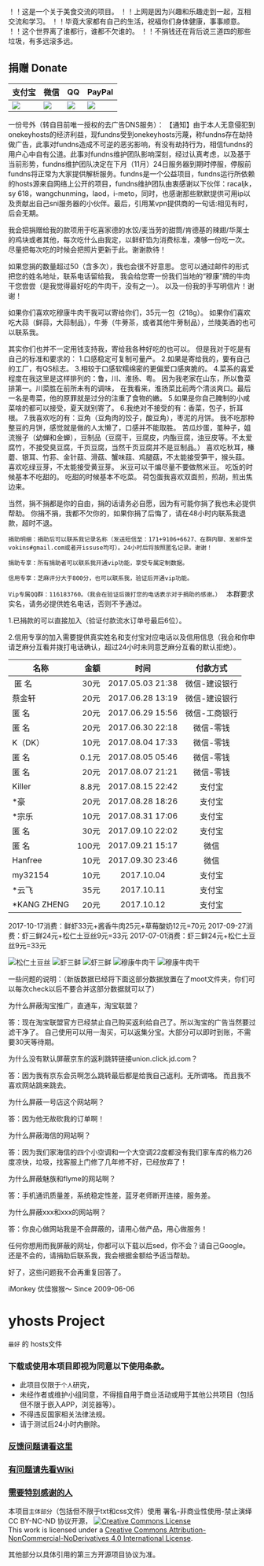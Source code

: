 ！！这是一个关于美食交流的项目。
！！上网是因为兴趣和乐趣走到一起，互相交流和学习。
！！毕竟大家都有自己的生活，祝福你们身体健康，事事顺意。
！！这个世界离了谁都行，谁都不欠谁的。
！！不捐钱还在背后说三道四的那些垃圾，有多远滚多远。

## 捐赠 Donate
|  支付宝  |   微信   |    QQ    |  PayPal  |
| -------- | -------- | -------- | -------- |
| [![](https://raw.githubusercontent.com/vokins/yhosts/master/vip/alipay.png)](HTTPS://QR.ALIPAY.COM/TSX08766TZIVT1DE64OHDB "alipay") | [![](https://raw.githubusercontent.com/vokins/yhosts/master/vip/wechat.png)]( "wxp://f2f0akM2x96kGieBpsQM5WTfW2h_iLlop8Mx" "wechat") |![](https://raw.githubusercontent.com/vokins/yhosts/master/vip/qq.png) | [![](https://raw.githubusercontent.com/vokins/yhosts/master/vip/paypal.png)](https://paypal.me/ikwok/32.69 "PayPal") |


一份号外（转自目前唯一授权的去广告DNS服务）：
【通知】由于本人无意侵犯到onekeyhosts的经济利益，现fundns受到onekeyhosts污蔑，称fundns存在劫持做广告，此事对fundns造成不可逆的恶劣影响，有没有劫持行为，相信fundns的用户心中自有公道。此事对fundns维护团队影响深刻，经过认真考虑，以及基于当前形势，fundns维护团队决定在下月（11月）24日服务器到期时停服，停服前fundns将正常为大家提供解析服务。fundns是一个公益项目，fundns运行所依赖的hosts源来自网络上公开的项目，fundns维护团队由衷感谢以下伙伴：racaljk，sy 618，wangchunming，laod，i-meto，同时，也感谢那些默默提供可用ip以及贡献出自己sni服务器的小伙伴。最后，引用某vpn提供商的一句话:相见有时，后会无期。


我会把捐赠给我的款项用于吃喜家德的水饺/麦当劳的甜筒/肯德基的辣翅/华莱士的鸡块或者其他，每次吃什么由我定，以鲜虾馅为消费标准，凑够一份吃一次。
尽量把每次吃的时候会把照片更新于此。谢谢款待！

如果您捐的数量超过50（含多次），我也会很不好意思。
您可以通过邮件的形式把您的姓名地址，联系电话留给我，
我会给您寄一份我们当地的“穆康”牌的牛肉干您尝尝（是我觉得最好吃的牛肉干，没有之一）。
以及一份我的手写明信片！谢谢！

如果你们喜欢吃穆康牛肉干我可以寄给你们，35元一包（218g）。
如果你们喜欢吃大蒜（鲜蒜，大蒜制品），牛蒡（牛蒡茶，或者其他牛蒡制品），兰陵美酒的也可以联系我。

其实你们也并不一定用钱支持我，寄给我各种好吃的也可以。
但是我对于吃是有自己的标准和要求的：
1.口感稳定可复制可量产。
2.如果是寄给我的，要有自己的工厂，有QS标志。
3.相较于口感软糯绵密的更偏爱口感爽脆的。
4.菜系的喜爱程度在我这里是这样排列的：鲁，川、淮扬、粤。
因为我老家在山东，所以鲁菜排第一。川菜胜在前所未有的调味，
在我看来，淮扬菜比前两个清淡爽口。最后一名是粤菜，他的原罪就是过分的注重了食物的嫩。
5.如果是你自己腌制的小咸菜啥的都可以接受，夏天就别寄了。
6.我绝对不接受的有：香菜，包子，折耳根。
7.我喜欢吃的有：豆角（豆角肉的饺子，酸豆角），枣泥的月饼。
我不吃那种整豆的月饼，感觉就是做的人太懒了，口感并不能取胜。
苦瓜炒蛋，茧种子，姐流猴子（幼蝉和金蝉），豆制品（豆腐干，豆腐皮，内酯豆腐，油豆皮等。不太爱腐竹，不接受臭豆腐，千页豆腐，当然千页豆腐并不是豆制品。）
喜欢吃秋耳，榛蘑、银耳、竹荪、金针菇、滑菇、蟹味菇、鸡腿菇，不太能接受笋干，猴头菇。
喜欢吃绿豆芽，不太能接受黄豆芽。
米豆可以干煸尽量不要做熬米豆。
吃饭的时候基本不吃甜的。
吃甜的时候基本不吃菜。
荷包蛋我喜欢双面煎，煎胡，煎出焦边来。

当然，捐不捐都是你的自由，捐的话请务必自愿，因为有可能你捐了我也未必提供帮助。
你捐不捐，我都不欠你的，如果你捐了后悔了，请在48小时内联系我退款，超时不退。

`捐助明细：捐助后可以联系我记录名称（发送短信至：171+9106+6627、在群内聊、发邮件至vokins#gmail.com或者开issuse均可）。24小时后将按照匿名记录。谢谢！
`

`
捐助专享：所有捐助者可以联系我开通vip功能，享受专属定制数据。
`

`
信用专享：芝麻评分大于800分，也可以联系我，验证后开通vip功能。
`

`Vip专属QQ群：116183760。（我会在验证后拨打您的电话表示对于捐助的感谢。）
`
本群要求实名，请务必提供姓名电话，否则不予通过。

1.已捐款的可以直接加入（验证付款流水订单号最后6位）。

2.信用专享的加入需要提供真实姓名和支付宝对应电话以及信用信息（我会和你申请芝麻分互看并拨打电话确认，超过24小时未同意芝麻分互看的默认拒绝）。


|    名称   |  金额  |       时间       |   付款方式    |
| --------- | -----: |:----------------:|  :---------:  |
|  匿  名  |  30元  | 2017.05.03 21:38 | 微信-建设银行 |
|   蔡金轩  |  20元  | 2017.06.28 13:19 | 微信-建设银行 |
|   匿  名  |  20元  | 2017.06.29 15:56 | 微信-工商银行 |
|   匿  名  |  20元  | 2017.06.30 22:18 | 微信-零钱     |
|   K（DK） |  10元  | 2017.08.04 17:33 | 微信-零钱     |
|   匿  名  |  0.1元 | 2017.08.05 05:46 | 微信-零钱     |
|   匿  名  |  20元  | 2017.08.07 21:21 | 微信-零钱     |
|  Killer  |  8.8元 | 2017.08.15 22:42 |    支付宝    |
|   *豪     |  20元  | 2017.08.28 18:26 |    支付宝     |
|   *宗乐   |  10元  | 2017.08.31 17:06 |    支付宝     |
|   匿  名  |  30元  | 2017.09.10 22:02 |    支付宝     |
|   匿  名  |  100元 | 2017.09.21 15:17 | 微信     |
|   Hanfree  |  10元 | 2017.09.30 23:46 | 微信     |
|   my32154  |  10元 | 2017.10.04 | 支付宝     |
|   *云飞  |  35元 | 2017.10.11 | 支付宝     |
|   *KANG ZHENG  |  20元 | 2017.10.12 | 支付宝     |

2017-10-17消费：鲜虾33元+酱香牛肉25元+草莓酸奶12元=70元
2017-09-27消费：虾三鲜24元+松仁土豆丝9元=33元
2017-07-01消费：虾三鲜24元+松仁土豆丝9元=33元


![松仁土豆丝](https://raw.githubusercontent.com/vokins/yhosts/master/food/IMG_20170701_131045.jpg)
![虾三鲜](https://raw.githubusercontent.com/vokins/yhosts/master/food/IMG_20170701_131751.jpg)
![虾三鲜](https://raw.githubusercontent.com/vokins/yhosts/master/food/IMG20170927183237.jpg)
![穆康牛肉干](https://raw.githubusercontent.com/vokins/yhosts/master/food/IMG20170927131210.jpg)
![穆康牛肉干](https://raw.githubusercontent.com/vokins/yhosts/master/food/IMG20170927131541.jpg)



一些问题的说明：（新版数据已经将下面这部分数据放置在了moot文件夹，你们可以每次check以后不要合并这部分数据就可以了）

为什么屏蔽淘宝推广，直通车，淘宝联盟？

答：现在淘宝联盟官方已经禁止自己购买返利给自己了。所以淘宝的广告当然要过滤干净了。
自己使用可以用一淘买，可以返集分宝。大部分可以即时到账，不需要30天等待期。


为什么没有默认屏蔽京东的返利跳转链接union.click.jd.com？

答：因为我有京东会员啊怎么跳转最后都是给我自己返利。无所谓咯。
而且我不喜欢网站跳来跳去。


为什么屏蔽一号店这个网站啊？

答：因为他无故砍我的订单啊！


为什么屏蔽海信的网站啊？

答：因为我们家海信的四个小空调和一个大空调22度都没有我们家车库的格力26度凉快，垃圾，找客服上门修了几年修不好，已经放弃了！


为什么屏蔽魅族和flyme的网站啊？

答：手机通讯质量差，系统稳定性差，蓝牙老师断开连接，服务差。

为什么屏蔽xxx和xxx的网站啊？

答：你良心做网站我是不会屏蔽的，请用心做产品，用心做服务！


任何你想用而我屏蔽的网址，你都可以下载以后sed，你不会？请自己Google。
还是不会的，请捐助后联系我，我会根据金额给予适当帮助。

好了，这些问题我不会再重复回答了。


iMonkey
优佳猴猴～
Since 2009-06-06

# yhosts Project

`
最好
`
   的
hosts文件

### 下载或使用本项目即视为同意以下使用条款。
* 此项目仅限于`个人`研究，
* 未经作者或维护小组同意，不得擅自用于商业活动或用于其他公共项目（包括但不限于嵌入APP，浏览器等）。
* 不得违反国家相关法律法规。
* 请于测试后24小时内删除。

### [反馈问题请看这里](https://github.com/vokins/yhosts/wiki/反馈请看)
### [有问题请先看Wiki](https://github.com/vokins/yhosts/wiki)
### [需要特别感谢的人](https://github.com/vokins/yhosts/wiki/特别感谢)

本项目`主体部分`（包括但不限于txt和css文件）使用 署名-非商业性使用-禁止演绎 CC BY-NC-ND 协议开源，
[![Creative Commons License](https://i.creativecommons.org/l/by-nc-nd/4.0/88x31.png)](https://creativecommons.org/licenses/by-nc-nd/4.0/)  
This work is licensed under a [Creative Commons Attribution-NonCommercial-NoDerivatives 4.0 International License](https://creativecommons.org/licenses/by-nc-nd/4.0/).

其他部分以具体引用的第三方开源项目协议为准。

